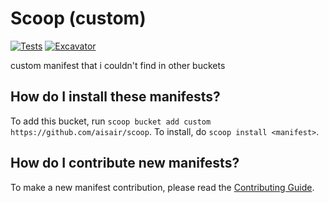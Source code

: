 # Scoop (custom)

<!-- Uncomment the following line after replacing placeholders -->
[![Tests](https://github.com/aisair/scoop/actions/workflows/ci.yml/badge.svg)](https://github.com/aisair/scoop/actions/workflows/ci.yml) [![Excavator](https://github.com/aisair/scoop/actions/workflows/excavator.yml/badge.svg)](https://github.com/aisair/scoop/actions/workflows/excavator.yml)

custom manifest that i couldn't find in other buckets

How do I install these manifests?
---------------------------------

To add this bucket, run `scoop bucket add custom https://github.com/aisair/scoop`. To install, do `scoop install <manifest>`.

How do I contribute new manifests?
----------------------------------

To make a new manifest contribution, please read the [Contributing Guide](https://github.com/ScoopInstaller/.github/blob/main/.github/CONTRIBUTING.md).


